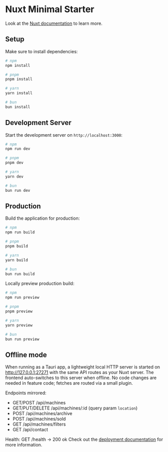 # Nuxt Minimal Starter

Look at the [Nuxt documentation](https://nuxt.com/docs/getting-started/introduction) to learn more.

## Setup

Make sure to install dependencies:

```bash
# npm
npm install

# pnpm
pnpm install

# yarn
yarn install

# bun
bun install
```

## Development Server

Start the development server on `http://localhost:3000`:

```bash
# npm
npm run dev

# pnpm
pnpm dev

# yarn
yarn dev

# bun
bun run dev
```

## Production

Build the application for production:

```bash
# npm
npm run build

# pnpm
pnpm build

# yarn
yarn build

# bun
bun run build
```

Locally preview production build:

```bash
# npm
npm run preview

# pnpm
pnpm preview

# yarn
yarn preview

# bun
bun run preview
```

## Offline mode

When running as a Tauri app, a lightweight local HTTP server is started on http://127.0.0.1:27271 with the same API routes as your Nuxt server. The frontend auto-switches to this server when offline. No code changes are needed in feature code; fetches are routed via a small plugin.

Endpoints mirrored:
- GET/POST /api/machines
- GET/PUT/DELETE /api/machines/:id (query param `location`)
- POST /api/machines/archive
- POST /api/machines/sold
- GET /api/machines/filters
- GET /api/contact

Health: GET /health -> 200 ok
Check out the [deployment documentation](https://nuxt.com/docs/getting-started/deployment) for more information.
